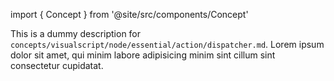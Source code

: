 import { Concept } from '@site/src/components/Concept'

<Concept
  title    = "node/essential/action/dispatcher"
  kind     = "Core"
  category = "Visualscript"
  block    = {true}>
This is a dummy description for `concepts/visualscript/node/essential/action/dispatcher.md`.
Lorem ipsum dolor sit amet, qui minim labore adipisicing minim sint cillum sint consectetur cupidatat.
</Concept>


